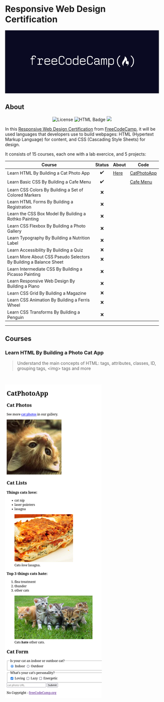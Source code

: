 
# Responsive Web Design Certification
![FreeCodeCamp](/.github/FreeCodeCamp_logo.png)

<div>
    <h2>About</h2>
    <p align="center">
        <img alt="License" src="https://img.shields.io/static/v1?label=license&message=MIT&color=49AA26&labelColor=000000">
        <img src="https://img.shields.io/badge/HTML-239120?style=for-the-badge&logo=html5&logoColor=white" alt="HTML Badge">
        <img src="https://img.shields.io/badge/CSS-239120?&style=for-the-badge&logo=css3&logoColor=white">
    </p>
</div>


In this [Responsive Web Design Certification](https://www.freecodecamp.org/learn/2022/responsive-web-design/) from [FreeCodeCamp](https://www.freecodecamp.org/), it will be used languages that developers use to build webpages: HTML (Hypertext Markup Language) for content, and CSS (Cascading Style Sheets) for design.

It consists of 15 courses, each one with a lab exercice, and 5 projects:

| Course                                                            |       Status       | About | Code                              |
|-------------------------------------------------------------------|:------------------:|-------|-----------------------------------|
| Learn HTML By Building a Cat Photo App                            | :heavy_check_mark: |  [Here](#learn-html-by-building-a-photo-cat-app)     | [CatPhotoApp](./CatPhotoApp.html) |
| Learn Basic CSS By Building a Cafe Menu                           | :heavy_check_mark: |       | [Cafe Menu](./CafeMenu/)          |
| Learn CSS Colors By Building a Set of Colored Markers             |         :x:        |       |                                   |
| Learn HTML Forms By Building a Registration                       |         :x:        |       |                                   |
| Learn the CSS Box Model By Building a Rothko Painting             |         :x:        |       |                                   |
| Learn CSS Flexbox By Building a Photo Gallery                     |         :x:        |       |                                   |
| Learn Typography By Building a Nutrition Label                    |         :x:        |       |                                   |
| Learn Accessibility By Building a Quiz                            |         :x:        |       |                                   |
| Learn More About CSS Pseudo Selectors By Building a Balance Sheet |         :x:        |       |                                   |
| Learn Intermediate CSS By Building a Picasso Painting             |         :x:        |       |                                   |
| Learn Responsive Web Design By Building a Piano                   |         :x:        |       |                                   |
| Learn CSS Grid By Building a Magazine                             |         :x:        |       |                                   |
| Learn CSS Animation By Building a Ferris Wheel                    |         :x:        |       |                                   |
| Learn CSS Transforms By Building a Penguin                        |         :x:        |       |                                   |
---

## Courses

### Learn HTML By Building a Photo Cat App

> Understand the main concepts of HTML: tags, attributes, classes, ID, grouping tags, \<img> tags and more  
       
<br>

![Screenshot of the Cat Photo App](/.github/Screenshot%202023-02-09%20at%2023-19-03%20CatPhotoApp.png)